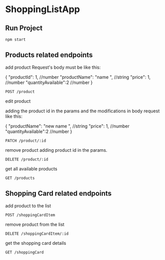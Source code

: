 # ShoppingListApp

## Run Project
```
npm start
```

## Products related endpoints

add product
  Request's body must be like this: 
  
  {
        "productId": 1, //number
        "productName": "name ", //string
        "price": 1, //number
        "quantityAvailable":2 //number
   }
   
```
POST /product
```
edit product

  adding the product id in the params and the modifications in body request like this:
 
  {
        "productName": "new name ", //string
        "price": 1, //number
        "quantityAvailable":2 //number
   }
```
PATCH /product/:id

```
remove product
  adding product id in the params.
```
DELETE /product/:id
```

get all available products
```
GET /products
```

## Shopping Card related endpoints
add product to the list
```
POST /shoppingCardItem

```
remove product from the list
```
DELETE /shoppingCardItem/:id
```
get the shopping card details
```
GET /shoppingCard
```
